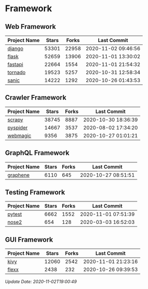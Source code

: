 # Framework

## Web Framework
| Project Name | Stars | Forks | Last Commit |
| ------------ | ----- | ----- | ----------- |
| [django](https://github.com/django/django) | 53301 | 22958 | 2020-11-02 09:46:56 |
| [flask](https://github.com/pallets/flask) | 52659 | 13906 | 2020-11-01 13:30:02 |
| [fastapi](https://github.com/tiangolo/fastapi) | 22664 | 1554 | 2020-11-01 21:54:32 |
| [tornado](https://github.com/tornadoweb/tornado) | 19523 | 5257 | 2020-10-31 12:58:34 |
| [sanic](https://github.com/huge-success/sanic) | 14222 | 1292 | 2020-10-26 01:43:53 |

## Crawler Framework
| Project Name | Stars | Forks | Last Commit |
| ------------ | ----- | ----- | ----------- |
| [scrapy](https://github.com/scrapy/scrapy) | 38745 | 8887 | 2020-10-30 18:36:39 |
| [pyspider](https://github.com/binux/pyspider) | 14667 | 3537 | 2020-08-02 17:34:20 |
| [webmagic](https://github.com/code4craft/webmagic) | 9356 | 3875 | 2020-10-27 01:01:21 |

## GraphQL Framework
| Project Name | Stars | Forks | Last Commit |
| ------------ | ----- | ----- | ----------- |
| [graphene](https://github.com/graphql-python/graphene) | 6110 | 645 | 2020-10-27 08:51:51 |

## Testing Framework
| Project Name | Stars | Forks | Last Commit |
| ------------ | ----- | ----- | ----------- |
| [pytest](https://github.com/pytest-dev/pytest) | 6662 | 1552 | 2020-11-01 07:51:39 |
| [nose2](https://github.com/nose-devs/nose2) | 654 | 128 | 2020-03-03 16:52:03 |

## GUI Framework
| Project Name | Stars | Forks | Last Commit |
| ------------ | ----- | ----- | ----------- |
| [kivy](https://github.com/kivy/kivy) | 12060 | 2542 | 2020-11-01 21:23:16 |
| [flexx](https://github.com/flexxui/flexx) | 2438 | 232 | 2020-10-26 09:39:53 |

*Update Date: 2020-11-02T19:00:49*